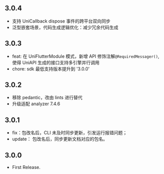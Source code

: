 ## 3.0.4

* 支持 UniCallback dispose 事件的跨平台双向同步
* 泛型嵌套场景，代码生成逻辑优化：减少冗余代码生成

## 3.0.3

* feat: 在 UniFlutterModule 模式，新增 API 修饰注解`@RequiredMessager()`, 使得 UniAPI 生成的接口支持多引擎并行调用
* chore: sdk 最低支持版本提升到 '3.0.0'

## 3.0.2

* 移除 pedantic，改由 lints 进行替代
* 升级适配 analyzer 7.4.6

## 3.0.1

* fix：包改名后，CLI 未及时同步更新，引发运行报错问题；
* update： 包改名后，同步更新文档对应的包名。

## 3.0.0

* First Release.